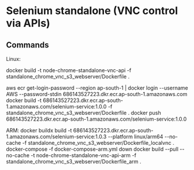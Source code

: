 # Selenium standalone (VNC control via APIs)

## Commands

Linux:

docker build -t node-chrome-standalone-vnc-api -f standalone_chrome_vnc_s3_webserver/Dockerfile .

aws ecr get-login-password --region ap-south-1 | docker login --username AWS --password-stdin 686143527223.dkr.ecr.ap-south-1.amazonaws.com
docker build -t 686143527223.dkr.ecr.ap-south-1.amazonaws.com/selenium-service:1.0.0 -f standalone_chrome_vnc_s3_webserver/Dockerfile .
docker push 686143527223.dkr.ecr.ap-south-1.amazonaws.com/selenium-service:1.0.0

ARM:
docker buildx build -t 686143527223.dkr.ecr.ap-south-1.amazonaws.com/selenium-service:1.0.3 --platform linux/arm64 --no-cache -f standalone_chrome_vnc_s3_webserver/Dockerfile_localvnc .
docker-compose -f docker-compose-arm.yml down
docker build --pull --no-cache -t node-chrome-standalone-vnc-api-arm -f standalone_chrome_vnc_s3_webserver/Dockerfile_arm .
